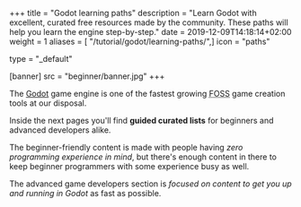 +++
title = "Godot learning paths"
description = "Learn Godot with excellent, curated free resources made by the community. These paths will help you learn the engine step-by-step."
date = 2019-12-09T14:18:14+02:00
weight = 1
aliases = [ "/tutorial/godot/learning-paths/",]
icon = "paths"

type = "_default"

[banner]
src = "beginner/banner.jpg"
+++

The [Godot](//godotengine.org) game engine is one of the fastest growing <abbr title="Free and Open Source Software">FOSS</abbr> game creation tools at our disposal.

Inside the next pages you'll find **guided curated lists** for beginners and advanced developers alike.

The beginner-friendly content is made with people having _zero programming experience in mind_, but there's enough content in there to keep beginner programmers with some experience busy as well.

The advanced game developers section is _focused on content to get you up and running in Godot_ as fast as possible.
